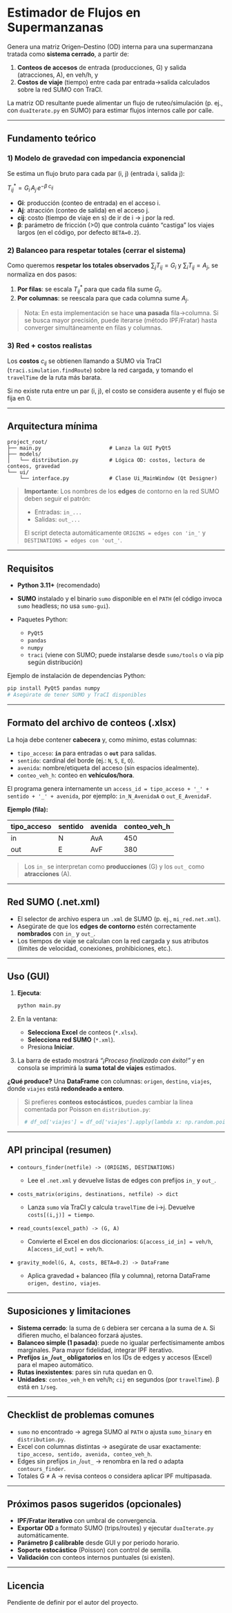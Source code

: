 # Estimador de Flujos en Supermanzanas

Genera una matriz Origen–Destino (OD) interna para una supermanzana tratada como **sistema cerrado**, a partir de:

1. **Conteos de accesos** de entrada (producciones, G) y salida (atracciones, A), en veh/h, y
2. **Costos de viaje** (tiempo) entre cada par entrada→salida calculados sobre la red SUMO con TraCI.

La matriz OD resultante puede alimentar un flujo de ruteo/simulación (p. ej., con `duaIterate.py` en SUMO) para estimar flujos internos calle por calle.

---

## Fundamento teórico

### 1) Modelo de gravedad con impedancia exponencial

Se estima un flujo bruto para cada par (i, j) (entrada i, salida j):

$T_{ij}^{*} = G_i \, A_j \, e^{-\beta \; c_{ij}}$

* **Gi**: producción (conteo de entrada) en el acceso i.
* **Aj**: atracción (conteo de salida) en el acceso j.
* **cij**: costo (tiempo de viaje en s) de ir de i → j por la red.
* **β**: parámetro de fricción (>0) que controla cuánto “castiga” los viajes largos (en el código, por defecto `BETA=0.2`).

### 2) Balanceo para respetar totales (cerrar el sistema)

Como queremos **respetar los totales observados** $\sum_j T_{ij}=G_i$ y $\sum_i T_{ij}=A_j$, se normaliza en dos pasos:

1. **Por filas**: se escala $T_{ij}^{*}$ para que cada fila sume $G_i$.
2. **Por columnas**: se reescala para que cada columna sume $A_j$.

> Nota: En esta implementación se hace **una pasada** fila→columna. Si se busca mayor precisión, puede iterarse (método IPF/Fratar) hasta converger simultáneamente en filas y columnas.

### 3) Red + costos realistas

Los **costos** $c_{ij}$ se obtienen llamando a SUMO vía TraCI (`traci.simulation.findRoute`) sobre la red cargada, y tomando el `travelTime` de la ruta más barata.

Si no existe ruta entre un par (i, j), el costo se considera ausente y el flujo se fija en 0.

---

## Arquitectura mínima

```
project_root/
├── main.py                      # Lanza la GUI PyQt5
├── models/
│   └── distribution.py          # Lógica OD: costos, lectura de conteos, gravedad
└── ui/
    └── interface.py             # Clase Ui_MainWindow (Qt Designer)
```

> **Importante**: Los nombres de los **edges** de contorno en la red SUMO deben seguir el patrón:
>
> * Entradas: `in_...`
> * Salidas: `out_...`
>
> El script detecta automáticamente `ORIGINS = edges con 'in_'` y `DESTINATIONS = edges con 'out_'`.

---

## Requisitos

* **Python 3.11+** (recomendado)
* **SUMO** instalado y el binario `sumo` disponible en el `PATH`
  (el código invoca `sumo` headless; no usa `sumo-gui`).
* Paquetes Python:

  * `PyQt5`
  * `pandas`
  * `numpy`
  * `traci` (viene con SUMO; puede instalarse desde `sumo/tools` o vía pip según distribución)

Ejemplo de instalación de dependencias Python:

```bash
pip install PyQt5 pandas numpy
# Asegúrate de tener SUMO y TraCI disponibles
```

---

## Formato del archivo de conteos (.xlsx)

La hoja debe contener **cabecera** y, como mínimo, estas columnas:

* `tipo_acceso`: **`in`** para entradas o **`out`** para salidas.
* `sentido`: cardinal del borde (ej.: `N`, `S`, `E`, `O`).
* `avenida`: nombre/etiqueta del acceso (sin espacios idealmente).
* `conteo_veh_h`: conteo en **vehículos/hora**.

El programa genera internamente un `access_id = tipo_acceso + '_' + sentido + '_' + avenida`,
por ejemplo: `in_N_AvenidaA` o `out_E_AvenidaF`.

**Ejemplo (fila):**

| tipo\_acceso | sentido | avenida | conteo\_veh\_h |
| ------------ | ------- | ------- | -------------- |
| in           | N       | AvA     | 450            |
| out          | E       | AvF     | 380            |

> Los `in_` se interpretan como **producciones** (G) y los `out_` como **atracciones** (A).

---

## Red SUMO (.net.xml)

* El selector de archivo espera un `.xml` de SUMO (p. ej., `mi_red.net.xml`).
* Asegúrate de que los **edges de contorno** estén correctamente **nombrados** con `in_` y `out_`.
* Los tiempos de viaje se calculan con la red cargada y sus atributos (límites de velocidad, conexiones, prohibiciones, etc.).

---

## Uso (GUI)

1. **Ejecuta**:

   ```bash
   python main.py
   ```
2. En la ventana:

   * **Selecciona Excel** de conteos (`*.xlsx`).
   * **Selecciona red SUMO** (`*.xml`).
   * Presiona **Iniciar**.
3. La barra de estado mostrará *“¡Proceso finalizado con éxito!”* y en consola se imprimirá la **suma total de viajes** estimados.

**¿Qué produce?**
Una **DataFrame** con columnas: `origen`, `destino`, `viajes`, donde `viajes` está **redondeado a entero**.

> Si prefieres **conteos estocásticos**, puedes cambiar la línea comentada por Poisson en `distribution.py`:
>
> ```python
> # df_od['viajes'] = df_od['viajes'].apply(lambda x: np.random.poisson(x))
> ```

---

## API principal (resumen)

* `contours_finder(netfile) -> (ORIGINS, DESTINATIONS)`

  * Lee el `.net.xml` y devuelve listas de edges con prefijos `in_` y `out_`.
* `costs_matrix(origins, destinations, netfile) -> dict`

  * Lanza `sumo` vía TraCI y calcula `travelTime` de i→j. Devuelve `costs[(i,j)] = tiempo`.
* `read_counts(excel_path) -> (G, A)`

  * Convierte el Excel en dos diccionarios: `G[access_id_in] = veh/h`, `A[access_id_out] = veh/h`.
* `gravity_model(G, A, costs, BETA=0.2) -> DataFrame`

  * Aplica gravedad + balanceo (fila y columna), retorna DataFrame `origen, destino, viajes`.

---

## Suposiciones y limitaciones

* **Sistema cerrado**: la suma de `G` debiera ser cercana a la suma de `A`. Si difieren mucho, el balanceo forzará ajustes.
* **Balanceo simple (1 pasada)**: puede no igualar perfectísimamente ambos marginales. Para mayor fidelidad, integrar IPF iterativo.
* **Prefijos `in_`/`out_` obligatorios** en los IDs de edges y accesos (Excel) para el mapeo automático.
* **Rutas inexistentes**: pares sin ruta quedan en 0.
* **Unidades**: `conteo_veh_h` en veh/h; `cij` en segundos (por `travelTime`). β está en `1/seg`.

---

## Checklist de problemas comunes

* `sumo` no encontrado → agrega SUMO al `PATH` o ajusta `sumo_binary` en `distribution.py`.
* Excel con columnas distintas → asegúrate de usar exactamente: `tipo_acceso, sentido, avenida, conteo_veh_h`.
* Edges sin prefijos `in_`/`out_` → renombra en la red o adapta `contours_finder`.
* Totales G ≠ A → revisa conteos o considera aplicar IPF multipasada.

---

## Próximos pasos sugeridos (opcionales)

* **IPF/Fratar iterativo** con umbral de convergencia.
* **Exportar OD** a formato SUMO (trips/routes) y ejecutar `duaIterate.py` automáticamente.
* **Parámetro β calibrable** desde GUI y por periodo horario.
* **Soporte estocástico** (Poisson) con control de semilla.
* **Validación** con conteos internos puntuales (si existen).

---

## Licencia

Pendiente de definir por el autor del proyecto.
